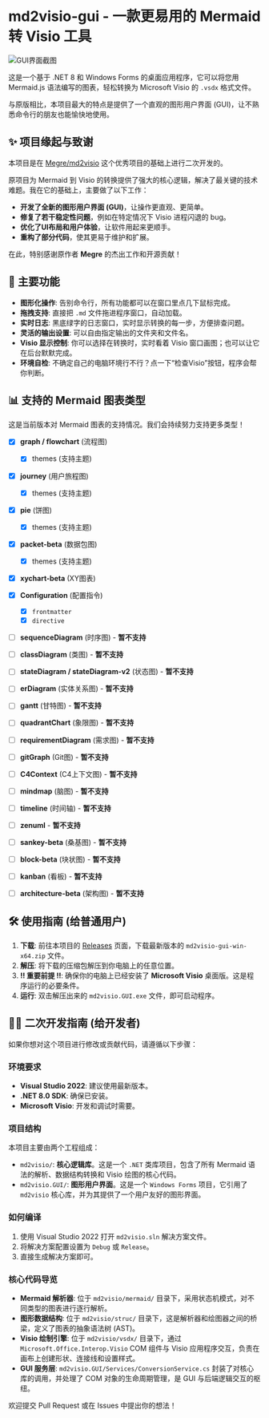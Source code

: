 # md2visio-gui - 一款更易用的 Mermaid 转 Visio 工具

![GUI界面截图](https://raw.githubusercontent.com/konbakuyomu/md2visio-gui/main/assets/gui-screenshot.png)  <!-- 请将此处的URL替换为您自己的截图URL -->

这是一个基于 .NET 8 和 Windows Forms 的桌面应用程序，它可以将您用 Mermaid.js 语法编写的图表，轻松转换为 Microsoft Visio 的 `.vsdx` 格式文件。

与原版相比，本项目最大的特点是提供了一个直观的图形用户界面 (GUI)，让不熟悉命令行的朋友也能愉快地使用。

## ✨ 项目缘起与致谢

本项目是在 [Megre/md2visio](https://github.com/Megre/md2visio) 这个优秀项目的基础上进行二次开发的。

原项目为 Mermaid 到 Visio 的转换提供了强大的核心逻辑，解决了最关键的技术难题。我在它的基础上，主要做了以下工作：
*   **开发了全新的图形用户界面 (GUI)**，让操作更直观、更简单。
*   **修复了若干稳定性问题**，例如在特定情况下 Visio 进程闪退的 bug。
*   **优化了UI布局和用户体验**，让软件用起来更顺手。
*   **重构了部分代码**，使其更易于维护和扩展。

在此，特别感谢原作者 **Megre** 的杰出工作和开源贡献！

## 🚀 主要功能

*   **图形化操作**: 告别命令行，所有功能都可以在窗口里点几下鼠标完成。
*   **拖拽支持**: 直接把 `.md` 文件拖进程序窗口，自动加载。
*   **实时日志**: 黑底绿字的日志窗口，实时显示转换的每一步，方便排查问题。
*   **灵活的输出设置**: 可以自由指定输出的文件夹和文件名。
*   **Visio 显示控制**: 你可以选择在转换时，实时看着 Visio 窗口画图；也可以让它在后台默默完成。
*   **环境自检**: 不确定自己的电脑环境行不行？点一下“检查Visio”按钮，程序会帮你判断。

## 📊 支持的 Mermaid 图表类型

这是当前版本对 Mermaid 图表的支持情况。我们会持续努力支持更多类型！

- [x] **graph / flowchart** (流程图)
  - [x] themes (支持主题)
- [x] **journey** (用户旅程图)
  - [x] themes (支持主题)
- [x] **pie** (饼图)
  - [x] themes (支持主题)
- [x] **packet-beta** (数据包图)
  - [x] themes (支持主题)
- [x] **xychart-beta** (XY图表)
- [x] **Configuration** (配置指令)
  - [x] `frontmatter`
  - [x] `directive`
- [ ] **sequenceDiagram** (时序图) - **暂不支持**
- [ ] **classDiagram** (类图) - **暂不支持**
- [ ] **stateDiagram / stateDiagram-v2** (状态图) - **暂不支持**
- [ ] **erDiagram** (实体关系图) - **暂不支持**
- [ ] **gantt** (甘特图) - **暂不支持**
- [ ] **quadrantChart** (象限图) - **暂不支持**
- [ ] **requirementDiagram** (需求图) - **暂不支持**
- [ ] **gitGraph** (Git图) - **暂不支持**
- [ ] **C4Context** (C4上下文图) - **暂不支持**
- [ ] **mindmap** (脑图) - **暂不支持**
- [ ] **timeline** (时间轴) - **暂不支持**
- [ ] **zenuml** - **暂不支持**
- [ ] **sankey-beta** (桑基图) - **暂不支持**
- [ ] **block-beta** (块状图) - **暂不支持**
- [ ] **kanban** (看板) - **暂不支持**
- [ ] **architecture-beta** (架构图) - **暂不支持**


## 🛠️ 使用指南 (给普通用户)

1.  **下载**: 前往本项目的 [Releases](https://github.com/konbakuyomu/md2visio-gui/releases) 页面，下载最新版本的 `md2visio-gui-win-x64.zip` 文件。
2.  **解压**: 将下载的压缩包解压到你电脑上的任意位置。
3.  **‼️ 重要前提 ‼️**: 确保你的电脑上已经安装了 **Microsoft Visio** 桌面版。这是程序运行的必要条件。
4.  **运行**: 双击解压出来的 `md2visio.GUI.exe` 文件，即可启动程序。

## 👨‍💻 二次开发指南 (给开发者)

如果你想对这个项目进行修改或贡献代码，请遵循以下步骤：

### **环境要求**
*   **Visual Studio 2022**: 建议使用最新版本。
*   **.NET 8.0 SDK**: 确保已安装。
*   **Microsoft Visio**: 开发和调试时需要。

### **项目结构**
本项目主要由两个工程组成：
*   `md2visio/`: **核心逻辑库**。这是一个 `.NET` 类库项目，包含了所有 Mermaid 语法的解析、数据结构转换和 Visio 绘图的核心代码。
*   `md2visio.GUI/`: **图形用户界面**。这是一个 `Windows Forms` 项目，它引用了 `md2visio` 核心库，并为其提供了一个用户友好的图形界面。

### **如何编译**
1.  使用 Visual Studio 2022 打开 `md2visio.sln` 解决方案文件。
2.  将解决方案配置设置为 `Debug` 或 `Release`。
3.  直接生成解决方案即可。

### **核心代码导览**
*   **Mermaid 解析器**: 位于 `md2visio/mermaid/` 目录下，采用状态机模式，对不同类型的图表进行逐行解析。
*   **图形数据结构**: 位于 `md2visio/struc/` 目录下，这是解析器和绘图器之间的桥梁，定义了图表的抽象语法树 (AST)。
*   **Visio 绘制引擎**: 位于 `md2visio/vsdx/` 目录下，通过 `Microsoft.Office.Interop.Visio` COM 组件与 Visio 应用程序交互，负责在画布上创建形状、连接线和设置样式。
*   **GUI 服务层**: `md2visio.GUI/Services/ConversionService.cs` 封装了对核心库的调用，并处理了 COM 对象的生命周期管理，是 GUI 与后端逻辑交互的枢纽。

欢迎提交 Pull Request 或在 Issues 中提出你的想法！
